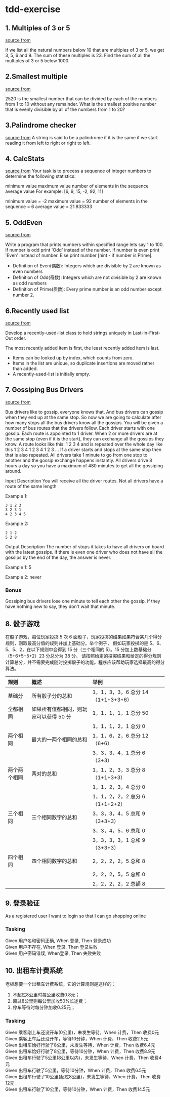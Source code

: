 # tdd-exercise

## 1. Multiples of 3 or 5

[source from](https://projecteuler.net/problem=1)

If we list all the natural numbers below 10 that are multiples of 3 or 5, we get 3, 5, 6 and 9. The sum of these
multiples is 23. Find the sum of all the multiples of 3 or 5 below 1000.

## 2.Smallest multiple

[source from](https://projecteuler.net/problem=5)

2520 is the smallest number that can be divided by each of the numbers from 1 to 10 without any remainder. What is the
smallest positive number that is evenly divisible by all of the numbers from 1 to 20?

## 3.Palindrome checker

[source from](https://khalilstemmler.com/articles/test-driven-development/introduction-to-tdd/#Requirements)
A string is said to be a palindrome if it is the same if we start reading it from left to right or right to left.

## 4. CalcStats

[source from](https://www.programmingwithwolfgang.com/tdd-kata)
Your task is to process a sequence of integer numbers to determine the following statistics:

minimum value maximum value number of elements in the sequence average value For example: [6, 9, 15, -2, 92, 11]

minimum value = -2 maximum value = 92 number of elements in the sequence = 6 average value = 21.833333

## 5. OddEven

[source from](https://github.com/garora/TDD-Katas/tree/master/src#the-oddeven-kata)

Write a program that prints numbers within specified range lets say 1 to 100. If number is odd print 'Odd' instead of
the number. If number is even print 'Even' instead of number. Else print number [hint - if number is Prime].

- Definition of Even(偶数): Integers which are divisible by 2 are known as even numbers
- Definition of Odd(奇数): Integers which are not divisible by 2 are known as odd numbers
- Definition of Prime(质数): Every prime number is an odd number except number 2.

## 6.Recently used list

[source from](https://www.programmingwithwolfgang.com/tdd-kata/#recently-used-list)

Develop a recently-used-list class to hold strings uniquely in Last-In-First-Out order.

The most recently added item is first, the least recently added item is last.

- Items can be looked up by index, which counts from zero.
- Items in the list are unique, so duplicate insertions are moved rather than added.
- A recently-used-list is initially empty.

## 7. Gossiping Bus Drivers

[source from](https://kata-log.rocks/gossiping-bus-drivers-kata)

Bus drivers like to gossip, everyone knows that. And bus drivers can gossip when they end up at the same stop. So now we
are going to calculate after how many stops all the bus drivers know all the gossips. You will be given a number of bus
routes that the drivers follow. Each driver starts with one gossip. Each route is appointed to 1 driver. When 2 or more
drivers are at the same stop (even if it is the start), they can exchange all the gossips they know. A route looks like
this: 1 2 3 4 and is repeated over the whole day like this 1 2 3 4 1 2 3 4 1 2 3 … If a driver starts and stops at the
same stop then that is also repeated. All drivers take 1 minute to go from one stop to another and the gossip exchange
happens instantly. All drivers drive 8 hours a day so you have a maximum of 480 minutes to get all the gossiping around.

Input Description You will receive all the driver routes. Not all drivers have a route of the same length

Example 1:

```
3 1 2 3
3 2 3 1
4 2 3 4 5
```

Example 2:

```
2 1 2
5 2 8
```

Output Description The number of stops it takes to have all drivers on board with the latest gossips. If there is even
one driver who does not have all the gossips by the end of the day, the answer is never.

Example 1: 5

Example 2: never

### Bonus

Gossiping bus drivers lose one minute to tell each other the gossip. If they have nothing new to say, they don't wait
that minute.

## 8. 骰子游戏

在骰子游戏，每位玩家投掷 5 次 6 面骰子，玩家投掷的结果如果符合某几个得分规则，则取最高分值的规则并加上基础分。举个例子，
假如玩家投掷的是 5、6、5、5、2，在以下规则中会得到 15 分（三个相同的 5）。15 分加上数基础分（5+6+5+5+2）23 分总分为 38 分。 
请按照给定的投掷结果和给定的得分规则计算总分，并不需要完成随时投掷骰子的功能。程序应该帮助玩家选择最高的得分算法。

| 规则         | 概述                                   | 举例                               |
| :----------- | :------------------------------------- | :--------------------------------- |
| 基础分       | 所有骰子分的总和                       | 1，1，3，3，6 总分 14（1+1+3+3+6） |
| 全都相同     | 如果所有值都相同，则玩家可以获得 50 分 | 1，1，1，1，1 总分 50              |
|              |                                        | 1，1，1，2，1 总分 0               |
| 两个相同     | 最大的一两个相同的总和                 | 1，1，6，2，6 总分 12（6+6）       |
|              |                                        | 3，3，3，4，1 总分 6（3+3）        |
| 两个两个相同 | 两对的总和                             | 1，1，2，3，3 总分 8（1+1+3+3）    |
|              |                                        | 1，1，2，3，4 总分 0               |
|              |                                        | 1，1，2，2，2 总分 6（1+1+2+2）    |
| 三个相同     | 三个相同数字的总和                     | 3，3，3，4，5 总和 9（3+3+3）      |
|              |                                        | 3，3，4，5，6 总和 0               |
|              |                                        | 3，3，3，3，1 总和 9（3+3+3）      |
| 四个相同     | 四个相同数字的总和                     | 2，2，2，2，5 总和 8               |
|              |                                        | 2，2，2，5，5 总和 0               |
|              |                                        | 2，2，2，2，2 总额 8               |

## 9. 登录验证

As a registered user 
I want to login 
so that I can go shopping online

### Tasking
Given 用户名和密码正确, When 登录, Then 登录成功 <br>
Given 用户不存在, When 登录, Then 登录失败 <br>
Given 用户密码错误, When登录, Then 失败失败 <br>

## 10. 出租车计费系统

老板想要一个出租车计费系统，它的计算规则是这样的：

1. 不超过8公里时每公里收费0.8元；
2. 超过8公里则每公里加收50%长途费；
3. 停车等待时每分钟加收0.25元；

### Tasking 

Given 乘客刚上车还没开车(0公里)，未发生等待，When 计费，Then 收费0元 <br>
Given 乘客上车后还没开车，等待10分钟，When 计费，Then 收费2.5元 <br>
Given 出租车恰好行驶了8公里，未发生等待，When 计费，Then 收费6.4元 <br>
Given 出租车恰好行驶了8公里，等待10分钟，When 计费，Then 收费8.9元 <br>
Given 出租车行驶了5公里(8公里以内)，未发生等待，When 计费，Then 收费4元 <br>
Given 出租车行驶了5公里，等待10分钟，When 计费，Then 收费6.5元 <br>
Given 出租车行驶了10公里(超过8公里)，未发生等待，When 计费，Then 收费12元 <br>
Given 出租车行驶了10公里，等待10分钟，When 计费，Then 收费14.5元 <br>
